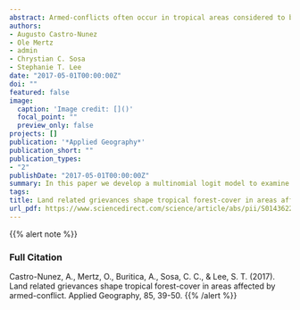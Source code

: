 ```yaml
---
abstract: Armed-conflicts often occur in tropical areas considered to be of high ‘conservation-value’, termed as such for their biodiversity or carbon-storage functions. Despite this important overlap, few studies have assessed how forest-biomass is affected by armed-conflicts. Thus, in this paper we develop a multinomial logit model to examine how outcomes of the interactions between carbon-storage, armed-conflict and deforestation rates are linked to social, institutional and economic factors. We use Colombia as a case study because of its protracted armed-conflict, high forest-cover, sustained deforestation rates and ongoing peace processes. Our empirical results show that the impacts of armed-conflicts on forest-cover are connected to specific socio-economical processes, such as unequal land distribution and landgrabbing, which typically occurs as part of ‘agricultural colonization’. Findings address a research gap by providing statistically sound evidence for associations between armed-conflicts and land-related grievances, which has rarely been demonstrated empirically. Our results also suggest that forest commons are associated with reduced armed-conflict, and simultaneously provide contributions to carbon storage and to meeting basic needs. Moreover, our forest-conflict transition models provide useful visual means to capture and relay to policymakers-the causes of forest cover-changes in a conflict-affected country. Finally, our findings imply that in dedicating their efforts to resolving land-ownership disputes, the Colombian government might uphold their international climate change commitments via reducing deforestation and hence forest based carbon emissions, while pursuing their national security objective via undermining opportunities for guerrilla groups to operate.
authors:
- Augusto Castro-Nunez
- Ole Mertz
- admin
- Chrystian C. Sosa
- Stephanie T. Lee
date: "2017-05-01T00:00:00Z"
doi: ""
featured: false
image:
  caption: 'Image credit: []()'
  focal_point: ""
  preview_only: false
projects: []
publication: '*Applied Geography*'
publication_short: ""
publication_types: 
- "2"
publishDate: "2017-05-01T00:00:00Z"
summary: In this paper we develop a multinomial logit model to examine how outcomes of the interactions between carbon-storage, armed-conflict and deforestation rates are linked to social, institutional and economic factors. We use Colombia as a case study because of its protracted armed-conflict, high forest-cover, sustained deforestation rates and ongoing peace processes. Our results also suggest that forest commons are associated with reduced armed-conflict, and simultaneously provide contributions to carbon storage and to meeting basic needs. Moreover, our forest-conflict transition models provide useful visual means to capture and relay to policymakers-the causes of forest cover-changes in a conflict-affected country.
tags: 
title: Land related grievances shape tropical forest-cover in areas affected by armed-conflict
url_pdf: https://www.sciencedirect.com/science/article/abs/pii/S0143622817301662
---
```


{{% alert note %}}
### Full Citation
Castro-Nunez, A., Mertz, O., Buritica, A., Sosa, C. C., & Lee, S. T. (2017). Land related grievances shape tropical forest-cover in areas affected by armed-conflict. Applied Geography, 85, 39-50.
{{% /alert %}}

